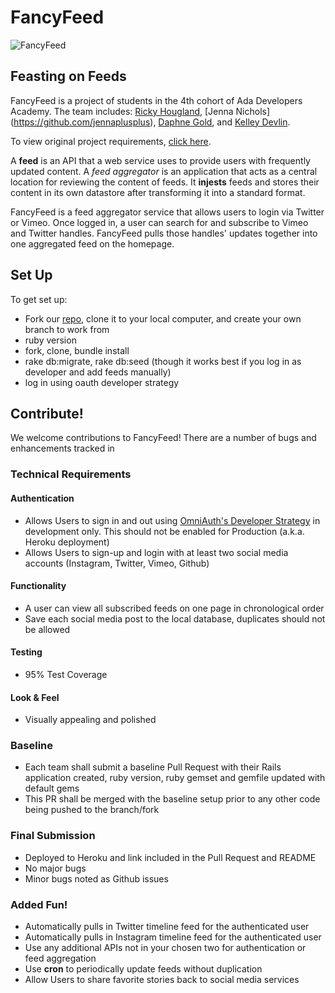 # FancyFeed

![FancyFeed](http://cdn0.rubylane.com/shops/1089582/MCGP1514.1L.jpg)

## Feasting on Feeds

FancyFeed is a project of students in the 4th cohort of Ada Developers Academy. The team includes: [Ricky Hougland](https://github.com/hougland), [Jenna Nichols] (https://github.com/jennaplusplus), [Daphne Gold](https://github.com/daphnegold), and [Kelley Devlin](https://github.com/Kedevlin).

To view original project requirements, [click here](https://github.com/Ada-C4/seemore/blob/fancyfeed/master/README.md).

A **feed** is an API that a web service uses to provide users with frequently updated content. A *feed aggregator*  is an application that acts as a central location for reviewing the content of feeds. It **injests** feeds and stores their content in its own datastore after transforming it into a standard format.

FancyFeed is a feed aggregator service that allows users to login via Twitter or Vimeo. Once logged in, a user can search for and subscribe to Vimeo and Twitter handles. FancyFeed pulls those handles' updates together into one aggregated feed on the homepage.

## Set Up

To get set up:
- Fork our [repo](https://github.com/jennaplusplus/seemore/tree/fancyfeed/master), clone it to your local computer, and create your own branch to work from
- ruby version
- fork, clone, bundle install
- rake db:migrate, rake db:seed (though it works best if you log in as developer and add feeds manually)
- log in using oauth developer strategy

## Contribute!
We welcome contributions to FancyFeed! There are a number of bugs and enhancements tracked in

### Technical Requirements
#### Authentication
  - Allows Users to sign in and out using [OmniAuth's Developer Strategy](http://rubydoc.info/github/intridea/omniauth/master/OmniAuth/Strategies/Developer) in development only. This should not be enabled for Production (a.k.a. Heroku deployment)
  - Allows Users to sign-up and login with at least two social media accounts (Instagram, Twitter, Vimeo, Github)

#### Functionality
  - A user can view all subscribed feeds on one page in chronological order
  - Save each social media post to the local database, duplicates should not be allowed

#### Testing
  - 95% Test Coverage

#### Look & Feel
  - Visually appealing and polished

### Baseline
- Each team shall submit a baseline Pull Request with their Rails application created, ruby version, ruby gemset and gemfile updated with default gems
- This PR shall be merged with the baseline setup prior to any other code being pushed to the branch/fork

### Final Submission
- Deployed to Heroku and link included in the Pull Request and README
- No major bugs
- Minor bugs noted as Github issues

### Added Fun!
  - Automatically pulls in Twitter timeline feed for the authenticated user
  - Automatically pulls in Instagram timeline feed for the authenticated user
  - Use any additional APIs not in your chosen two for authentication or feed aggregation
  - Use **cron** to periodically update feeds without duplication
  - Allow Users to share favorite stories back to social media services
